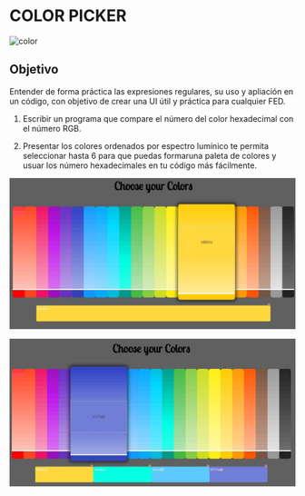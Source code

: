 #  COLOR PICKER 
![color](https://user-images.githubusercontent.com/32860297/38586277-cf14c5e8-3ce2-11e8-8aaa-51662ba065a8.jpg)

## Objetivo

Entender de forma práctica las expresiones regulares, su uso y apliación en un código, con objetivo de crear una UI útil y práctica para cualquier FED.

1. Escribir un programa que compare el número del color hexadecimal con el número RGB.

2. Presentar los colores ordenados por espectro lumínico  te permita seleccionar hasta 6 para que puedas formaruna paleta de colores y usuar los número hexadecimales en tu código más fácilmente.

![1.jpg](assets/images/1.jpg)

![2.jpg](assets/images/2.jpg)
